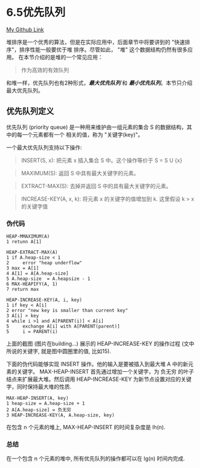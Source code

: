 # 6.5优先队列
[My Github Link](https://github.com/kehuo/algorithm_py3)

堆排序是一个优秀的算法，但是在实际应用中，后面章节中将要讲到的 "快速排序"，排序性能一般要优于堆
排序。尽管如此， "堆" 这个数据结构仍然有很多应用。 在本节介绍的是堆的一个常见应用：
> 作为高效的有效队列

和堆一样，优先队列也有2种形式，***最大优先队列*** 和 ***最小优先队列***。本节只介绍最大优先队列。

## 优先队列定义
优先队列 (priority queue) 是一种用来维护由一组元素的集合 S 的数据结构，其中的每一个元素都有一个
相关的值，称为 "关键字(key)"。

一个最大优先队列支持以下操作:
> INSERT(S, x): 把元素 x 插入集合 S 中。这个操作等价于 S = S U {x}

> MAXIMUM(S): 返回 S 中具有最大关键字的元素。

> EXTRACT-MAX(S): 去掉并返回 S 中的具有最大关键字的元素。

> INCREASE-KEY(A, x, k): 将元素 x 的关键字的值增加到 k. 这里假设 k > x的关键字值


### 伪代码

    HEAP-MMAXIMUM(A)
    1 retunn A[1]
    
    HEAP-EXTRACT-MAX(A)
    1 if A.heap-size < 1
    2     error "heap underflow"
    3 max = A[1]
    4 A[1] = A[A.heap-size]
    5 A.heap-size  = A.heapsize - 1
    6 MAX-HEAPIFY(A, 1)
    7 return max
    
    HEAP-INCREASE-KEY(A, i, key)
    1 if key < A[i]
    2 error "new key is smaller than current key"
    3 A[i] > key
    4 while i >1 and A[PARENT(i)] < A[i]
    5     exchange A[i] with A[PARENT(parent)]
    5     i = PARENT(i)
    
[截图1]: https://kevinhuo.cool/imgs/introduction_to_algorithms/part2/chapter6/section5/1.jpg


上面的截图 (图片在building...) 展示的 HEAP-INCREASE-KEY 的操作过程 (文中所说的关键字, 就是图中圆圈里的值, 比如15).

下面的伪代码能够实现 INSERT 操作。他的输入是要被插入到最大堆 A 中的新元素的关键字。 
MAX-HEAP-INSERT 首先通过增加一个关键字，为 负无穷 的叶子结点来扩展最大堆。然后调用
HEAP-INCREASE-KEY 为新节点设置对应的关键字，同时保持最大堆的性质.

    MAX-HEAP-INSERT(A, key)
    1 heap-size = A.heap-size + 1
    2 A[A.heap-size] = 负无穷
    3 HEAP-INCREASE-KEY(A, A.heap-size, key)

在包含 n 个元素的堆上, MAX-HEAP-INSERT 的时间复杂度是 lh(n).

### 总结
在一个包含 n 个元素的堆中, 所有优先队列的操作都可以在 lg(n) 时间内完成.